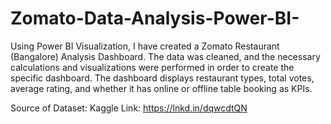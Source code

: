 # Zomato-Data-Analysis-Power-BI-

Using Power BI Visualization, I have created a Zomato Restaurant (Bangalore) Analysis Dashboard. The data was cleaned, and the necessary calculations and visualizations were performed in order to create the specific dashboard. The dashboard displays restaurant types, total votes, average rating, and whether it has online or offline table booking as KPIs.

Source of Dataset: Kaggle
Link: https://lnkd.in/dqwcdtQN
